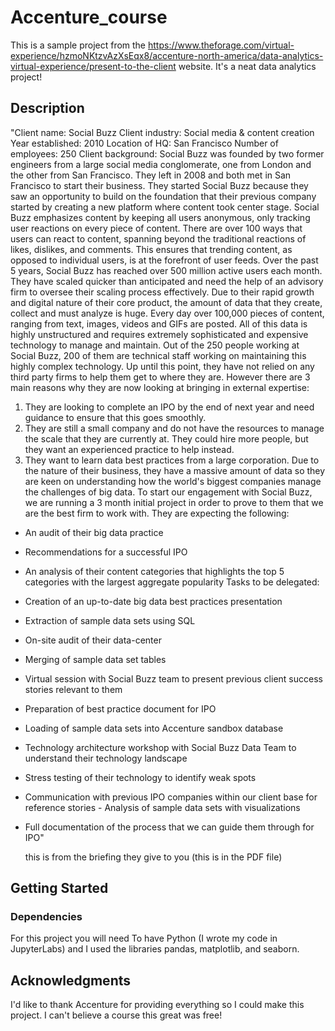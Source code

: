 # Accenture_course

This is a sample project from the https://www.theforage.com/virtual-experience/hzmoNKtzvAzXsEqx8/accenture-north-america/data-analytics-virtual-experience/present-to-the-client website. It's a neat data analytics project!

## Description

"Client name: Social Buzz
Client industry: Social media & content creation
Year established: 2010
Location of HQ: San Francisco
Number of employees: 250
Client background:
Social Buzz was founded by two former engineers from a large social media conglomerate, one
from London and the other from San Francisco. They left in 2008 and both met in San
Francisco to start their business. They started Social Buzz because they saw an opportunity to
build on the foundation that their previous company started by creating a new platform where
content took center stage. Social Buzz emphasizes content by keeping all users anonymous,
only tracking user reactions on every piece of content. There are over 100 ways that users can
react to content, spanning beyond the traditional reactions of likes, dislikes, and comments.
This ensures that trending content, as opposed to individual users, is at the forefront of user
feeds.
Over the past 5 years, Social Buzz has reached over 500 million active users each month.
They have scaled quicker than anticipated and need the help of an advisory firm to oversee
their scaling process effectively.
Due to their rapid growth and digital nature of their core product, the amount of data that they
create, collect and must analyze is huge. Every day over 100,000 pieces of content, ranging
from text, images, videos and GIFs are posted. All of this data is highly unstructured and
requires extremely sophisticated and expensive technology to manage and maintain. Out of the
250 people working at Social Buzz, 200 of them are technical staff working on maintaining this
highly complex technology.
Up until this point, they have not relied on any third party firms to help them get to where
they are. However there are 3 main reasons why they are now looking at bringing in external
expertise:
1) They are looking to complete an IPO by the end of next year and need guidance to
ensure that this goes smoothly.
2) They are still a small company and do not have the resources to manage the scale that
they are currently at. They could hire more people, but they want an experienced
practice to help instead.
3) They want to learn data best practices from a large corporation. Due to the nature of
their business, they have a massive amount of data so they are keen on 
understanding how the world's biggest companies manage the challenges of big
data.
To start our engagement with Social Buzz, we are running a 3 month initial project in order
to prove to them that we are the best firm to work with. They are expecting the following:
- An audit of their big data practice
- Recommendations for a successful IPO
- An analysis of their content categories that highlights the top 5 categories with the
largest aggregate popularity
Tasks to be delegated:
- Creation of an up-to-date big data best practices presentation
- Extraction of sample data sets using SQL
- On-site audit of their data-center
- Merging of sample data set tables
- Virtual session with Social Buzz team to present previous client success stories relevant
to them
- Preparation of best practice document for IPO
- Loading of sample data sets into Accenture sandbox database
- Technology architecture workshop with Social Buzz Data Team to understand their
technology landscape
- Stress testing of their technology to identify weak spots
- Communication with previous IPO companies within our client base for reference stories -
Analysis of sample data sets with visualizations
- Full documentation of the process that we can guide them through for IPO"

  this is from the briefing they give to you (this is in the PDF file)

## Getting Started

### Dependencies

For this project you will need To have Python (I wrote my code in JupyterLabs) and I used the libraries pandas, matplotlib, and seaborn.





## Acknowledgments

I'd like to thank Accenture for providing everything so I could make this project. I can't believe a course this great was free!
